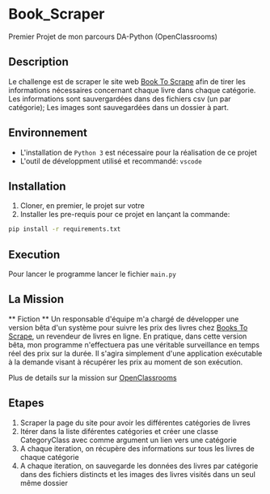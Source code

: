 # Book_Scraper
Premier Projet de mon parcours DA-Python (OpenClassrooms)

## Description 
Le challenge est de scraper le site web [Book To Scrape](http://books.toscrape.com/) afin de tirer les informations nécessaires concernant chaque livre dans chaque catégorie. Les informations sont sauvergardées dans des fichiers csv (un par catégorie); Les images sont sauvegardées dans un dossier à part.

## Environnement
* L'installation de `Python 3` est nécessaire pour la réalisation de ce projet
* L'outil de développment utilisé et recommandé: `vscode`

## Installation
1. Cloner, en premier, le projet sur votre 
2. Installer les pre-requis pour ce projet en lançant la commande:
```bash
pip install -r requirements.txt
```

## Execution
Pour lancer le programme lancer le fichier `main.py`

## La Mission
** Fiction **
Un responsable d'équipe m'a chargé de développer une version bêta d'un système pour suivre les prix des livres chez [Books To Scrape](http://books.toscrape.com/), un revendeur de livres en ligne. En pratique, dans cette version bêta, mon programme n'effectuera pas une véritable surveillance en temps réel des prix sur la durée. Il s'agira simplement d'une application exécutable à la demande visant à récupérer les prix au moment de son exécution.

Plus de details sur la mission sur [OpenClassrooms](https://openclassrooms.com/en/paths/322/projects/832/assignment)

## Etapes
1. Scraper la page du site pour avoir les différentes catégories de livres
2. Itérer dans la liste diférentes catégories et créer une classe CategoryClass avec comme argument un lien vers une catégorie
3. A chaque iteration, on récupère des informations sur tous les livres de chaque catégorie
4. A chaque iteration, on sauvegarde les données des livres par catégorie dans des fichiers distincts et les images des livres visités dans un seul même dossier
